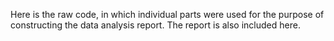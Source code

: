 Here is the raw code, in which individual parts were used for the purpose of constructing the data analysis report.
The report is also included here.
